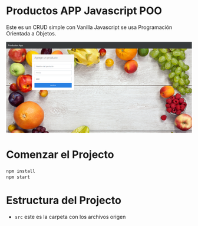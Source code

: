 # Productos APP Javascript POO
Este es un CRUD simple con Vanilla Javascript se usa Programación Orientada a Objetos.

![](docs/screenshot.png)

# Comenzar el Projecto
```
npm install
npm start
```

# Estructura del Projecto
* `src` este es la carpeta con los archivos origen
